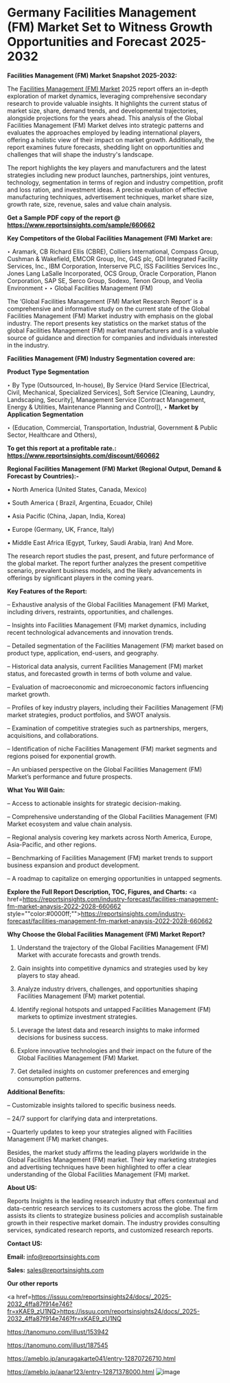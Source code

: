 # Germany Facilities Management (FM) Market Set to Witness Growth Opportunities and Forecast 2025-2032

<strong>Facilities Management (FM) Market Snapshot 2025-2032:</strong>

The <a href=https://www.reportsinsights.com/sample/660662>Facilities Management (FM) Market</a> 2025 report offers an in-depth exploration of market dynamics, leveraging comprehensive secondary research to provide valuable insights. It highlights the current status of market size, share, demand trends, and developmental trajectories, alongside projections for the years ahead. This analysis of the Global Facilities Management (FM) Market delves into strategic patterns and evaluates the approaches employed by leading international players, offering a holistic view of their impact on market growth. Additionally, the report examines future forecasts, shedding light on opportunities and challenges that will shape the industry's landscape.

The report highlights the key players and manufacturers and the latest strategies including new product launches, partnerships, joint ventures, technology, segmentation in terms of region and industry competition, profit and loss ration, and investment ideas. A precise evaluation of effective manufacturing techniques, advertisement techniques, market share size, growth rate, size, revenue, sales and value chain analysis.

<strong>Get a Sample PDF copy of the report @ <a href=https://www.reportsinsights.com/sample/660662 style=color:#0000ff;>https://www.reportsinsights.com/sample/660662</a></strong>

<strong>Key Competitors of the Global Facilities Management (FM) Market are:</strong>

‣ Aramark, CB Richard Ellis (CBRE), Colliers International, Compass Group, Cushman &amp; Wakefield, EMCOR Group, Inc, G4S plc, GDI Integrated Facility Services, Inc., IBM Corporation, Interserve PLC, ISS Facilities Services Inc., Jones Lang LaSalle Incorporated, OCS Group, Oracle Corporation, Planon Corporation, SAP SE, Serco Group, Sodexo, Tenon Group, and Veolia Environment
‣ 
‣ Global Facilities Management (FM)

The ‘Global Facilities Management (FM) Market Research Report’ is a comprehensive and informative study on the current state of the Global Facilities Management (FM) Market industry with emphasis on the global industry. The report presents key statistics on the market status of the global Facilities Management (FM) market manufacturers and is a valuable source of guidance and direction for companies and individuals interested in the industry.

<strong>Facilities Management (FM) Industry Segmentation covered are:</strong>

<strong>Product Type Segmentation</strong>

‣ By Type (Outsourced, In-house), By Service (Hard Service [Electrical, Civil, Mechanical, Specialized Services], Soft Service [Cleaning, Laundry, Landscaping, Security], Management Service [Contract Management, Energy & Utilities, Maintenance Planning and Control]),
‣ 
<strong>Market by Application Segmentation</strong>

‣ (Education, Commercial, Transportation, Industrial, Government & Public Sector, Healthcare and Others),

<strong>To get this report at a profitable rate.: <a href=https://www.reportsinsights.com/discount/660662 style=color:#0000ff;>https://www.reportsinsights.com/discount/660662</a></strong>

<strong>Regional Facilities Management (FM) Market (Regional Output, Demand &amp; Forecast by Countries):-</strong>

• North America (United States, Canada, Mexico)

• South America ( Brazil, Argentina, Ecuador, Chile)

• Asia Pacific (China, Japan, India, Korea)

• Europe (Germany, UK, France, Italy)

• Middle East Africa (Egypt, Turkey, Saudi Arabia, Iran) And More.

The research report studies the past, present, and future performance of the global market. The report further analyzes the present competitive scenario, prevalent business models, and the likely advancements in offerings by significant players in the coming years.

<strong>Key Features of the Report:</strong>

– Exhaustive analysis of the Global Facilities Management (FM) Market, including drivers, restraints, opportunities, and challenges.

– Insights into Facilities Management (FM) market dynamics, including recent technological advancements and innovation trends.

– Detailed segmentation of the Facilities Management (FM) market based on product type, application, end-users, and geography.

– Historical data analysis, current Facilities Management (FM) market status, and forecasted growth in terms of both volume and value.

– Evaluation of macroeconomic and microeconomic factors influencing market growth.

– Profiles of key industry players, including their Facilities Management (FM) market strategies, product portfolios, and SWOT analysis.

– Examination of competitive strategies such as partnerships, mergers, acquisitions, and collaborations.

– Identification of niche Facilities Management (FM) market segments and regions poised for exponential growth.

– An unbiased perspective on the Global Facilities Management (FM) Market’s performance and future prospects.

<strong>What You Will Gain:</strong>

– Access to actionable insights for strategic decision-making.

– Comprehensive understanding of the Global Facilities Management (FM) Market ecosystem and value chain analysis.

– Regional analysis covering key markets across North America, Europe, Asia-Pacific, and other regions.

– Benchmarking of Facilities Management (FM) market trends to support business expansion and product development.

– A roadmap to capitalize on emerging opportunities in untapped segments.

<strong>Explore the Full Report Description, TOC, Figures, and Charts:</strong>
<a href=https://reportsinsights.com/industry-forecast/facilities-management-fm-market-anaysis-2022-2028-660662 style=""color:#0000ff;"">https://reportsinsights.com/industry-forecast/facilities-management-fm-market-anaysis-2022-2028-660662</a>

<strong>Why Choose the Global Facilities Management (FM) Market Report?</strong>

1. Understand the trajectory of the Global Facilities Management (FM) Market with accurate forecasts and growth trends.

2. Gain insights into competitive dynamics and strategies used by key players to stay ahead.

3. Analyze industry drivers, challenges, and opportunities shaping Facilities Management (FM) market potential.

4. Identify regional hotspots and untapped Facilities Management (FM) markets to optimize investment strategies.

5. Leverage the latest data and research insights to make informed decisions for business success.

6. Explore innovative technologies and their impact on the future of the Global Facilities Management (FM) Market.

7. Get detailed insights on customer preferences and emerging consumption patterns.

<strong>Additional Benefits:</strong>

– Customizable insights tailored to specific business needs.

– 24/7 support for clarifying data and interpretations.

– Quarterly updates to keep your strategies aligned with Facilities Management (FM) market changes.

Besides, the market study affirms the leading players worldwide in the Global Facilities Management (FM) market. Their key marketing strategies and advertising techniques have been highlighted to offer a clear understanding of the Global Facilities Management (FM) market.

<strong><strong>About US</strong>:</strong>

Reports Insights is the leading research industry that offers contextual and data-centric research services to its customers across the globe. The firm assists its clients to strategize business policies and accomplish sustainable growth in their respective market domain. The industry provides consulting services, syndicated research reports, and customized research reports.

<strong>Contact US:</strong>

<p class=><b>Email:</b> <a href=mailto:info@reportsinsights.com>info@reportsinsights.com</a></p>
<p class=><b>Sales:</b> <a href=mailto:sales@reportsinsights.com>sales@reportsinsights.com</a></p>

<strong>Our other reports</strong>

<a href=https://issuu.com/reportsinsights24/docs/_2025-2032_4ffa87f914e746?fr=xKAE9_zU1NQ>https://issuu.com/reportsinsights24/docs/_2025-2032_4ffa87f914e746?fr=xKAE9_zU1NQ</a>

<a href=https://tanomuno.com/illust/153942>https://tanomuno.com/illust/153942</a>

<a href=https://tanomuno.com/illust/187545>https://tanomuno.com/illust/187545</a>

<a href=https://ameblo.jp/anuragakarte041/entry-12870726710.html>https://ameblo.jp/anuragakarte041/entry-12870726710.html</a>

<a href=https://ameblo.jp/aanar123/entry-12871378000.html>https://ameblo.jp/aanar123/entry-12871378000.html</a>
![image](https://github.com/user-attachments/assets/f5a078e7-3165-4f9b-b105-08898c188866)
